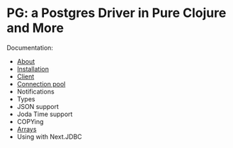 # PG: a Postgres Driver in Pure Clojure and More

Documentation:

- [About](doc/000-about.md)
- [Installation](doc/010-installation.md)
- [Client](doc/020-client.md)
- [Connection pool](doc/030-pool.md)
- Notifications
- Types
- JSON support
- Joda Time support
- COPYing
- [Arrays](doc/070-arrays.md)
- Using with Next.JDBC
